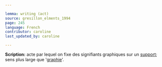 ```yaml
---

lemma: writing (act)
source: gresillon_elments_1994
page: 245
language: French
contributor: caroline
last_updated_by: caroline

---
```


**Scription:** acte par lequel on fixe des signifiants graphiques sur un [support](textCarrier.html); sens plus large que '[graphie](graphicAppearance.html)'.
